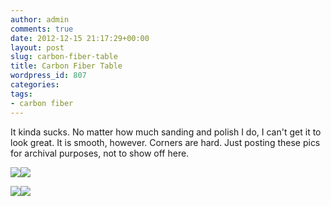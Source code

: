 ```yaml
---
author: admin
comments: true
date: 2012-12-15 21:17:29+00:00
layout: post
slug: carbon-fiber-table
title: Carbon Fiber Table
wordpress_id: 807
categories:
tags:
- carbon fiber
---
```


It kinda sucks. No matter how much sanding and polish I do, I can't get it to look great. It is smooth, however. Corners are hard. Just posting these pics for archival purposes, not to show off here.

[![](/uploads/PC1500021-300x224.jpg)](/uploads/PC1500021.jpg)[![](/uploads/PC150005-300x224.jpg)](/uploads/PC150005.jpg)

[![](/uploads/PC150008-300x224.jpg)](/uploads/PC150008.jpg)[![](/uploads/PC150009-300x224.jpg)](/uploads/PC150009.jpg)
